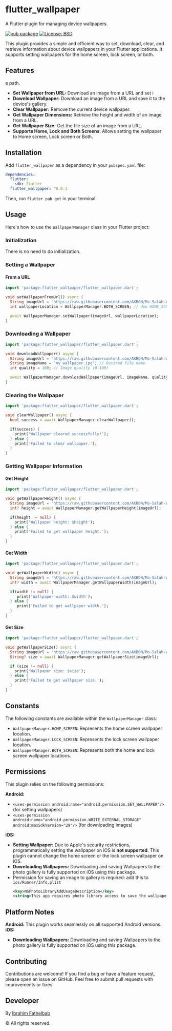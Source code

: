 # flutter_wallpaper

A Flutter plugin for managing device wallpapers.

[![pub package](https://img.shields.io/pub/v/flutter_wallpaper.svg)](https://pub.dev/packages/flutter_wallpaper)
[![License: BSD](https://img.shields.io/badge/License-BSD-yellow.svg)](https://opensource.org/license/bsd-3-clause)

This plugin provides a simple and efficient way to set, download, clear, and retrieve information about device wallpapers in your Flutter applications. It supports setting wallpapers for the home screen, lock screen, or both.

## Features
e path.
-   **Set Wallpaper from URL:** Download an image from a URL and set i
-   **Download Wallpaper:** Download an image from a URL and save it to the device's gallery.
-   **Clear Wallpaper:** Remove the current device wallpaper.
-   **Get Wallpaper Dimensions:** Retrieve the height and width of an image from a URL.
-   **Get Wallpaper Size:** Get the file size of an image from a URL.
-   **Supports Home, Lock and Both Screens**: Allows setting the wallpaper to Home screen, Lock screen or Both.

## Installation

Add `flutter_wallpaper` as a dependency in your `pubspec.yaml` file:

```yaml
dependencies:
  flutter:
    sdk: flutter
  flutter_wallpaper: ^0.0.1
```

Then, run `flutter pub get` in your terminal.

## Usage

Here's how to use the `WallpaperManager` class in your Flutter project:

### Initialization

There is no need to do initialization.

### Setting a Wallpaper

#### From a URL

```dart
import 'package:flutter_wallpaper/flutter_wallpaper.dart';

void setWallpaperFromUrl() async {
  String imageUrl = 'https://raw.githubusercontent.com/AKB0N/Mo-Salah-Wallpapers/refs/heads/master/pixel/1.png'; // Replace with your image URL
  int wallpaperLocation = WallpaperManager.BOTH_SCREEN; // Use HOME_SCREEN, LOCK_SCREEN, or BOTH_SCREEN

  await WallpaperManager.setWallpaper(imageUrl, wallpaperLocation);
}
```

### Downloading a Wallpaper

```dart
import 'package:flutter_wallpaper/flutter_wallpaper.dart';

void downloadWallpaper() async {
  String imageUrl = 'https://raw.githubusercontent.com/AKB0N/Mo-Salah-Wallpapers/refs/heads/master/pixel/1.png'; // Replace with your image URL
  String imageName = 'my_wallpaper.jpg'; // Desired file name
  int quality = 100; // Image quality (0-100)

  await WallpaperManager.downloadWallpaper(imageUrl, imageName, quality);
}
```

### Clearing the Wallpaper

```dart
import 'package:flutter_wallpaper/flutter_wallpaper.dart';

void clearWallpaper() async {
  bool success = await WallpaperManager.clearWallpaper();

  if(success) {
    print('Wallpaper cleared successfully!');
  } else {
    print('Failed to clear wallpaper.');
  }
}
```

### Getting Wallpaper Information

#### Get Height

```dart
import 'package:flutter_wallpaper/flutter_wallpaper.dart';

void getWallpaperHeight() async {
  String imageUrl = 'https://raw.githubusercontent.com/AKB0N/Mo-Salah-Wallpapers/refs/heads/master/pixel/1.png'; // Replace with your image URL
  int? height = await WallpaperManager.getWallpaperHeight(imageUrl);

  if(height != null) {
    print('Wallpaper height: $height');
  } else {
    print('Failed to get wallpaper height.');
  }
}
```

#### Get Width

```dart
import 'package:flutter_wallpaper/flutter_wallpaper.dart';

void getWallpaperWidth() async {
  String imageUrl = 'https://raw.githubusercontent.com/AKB0N/Mo-Salah-Wallpapers/refs/heads/master/pixel/1.png'; // Replace with your image URL
  int? width = await WallpaperManager.getWallpaperWidth(imageUrl);

  if(width != null) {
     print('Wallpaper width: $width');
  } else {
     print('Failed to get wallpaper width.');
  }
}
```

#### Get Size

```dart
import 'package:flutter_wallpaper/flutter_wallpaper.dart';

void getWallpaperSize() async {
  String imageUrl = 'https://raw.githubusercontent.com/AKB0N/Mo-Salah-Wallpapers/refs/heads/master/pixel/1.png'; // Replace with your image URL
  String? size = await WallpaperManager.getWallpaperSize(imageUrl);

  if (size != null) {
    print('Wallpaper size: $size');
  } else {
    print('Failed to get wallpaper size.');
  }
}
```

## Constants

The following constants are available within the `WallpaperManager` class:

-   `WallpaperManager.HOME_SCREEN`: Represents the home screen wallpaper location.
-   `WallpaperManager.LOCK_SCREEN`: Represents the lock screen wallpaper location.
-   `WallpaperManager.BOTH_SCREEN`: Represents both the home and lock screen wallpaper locations.

## Permissions

This plugin relies on the following permissions:

  **Android:**
  -   `<uses-permission
        android:name="android.permission.SET_WALLPAPER"/>` (for setting wallpapers)
  -   `<uses-permission
        android:name="android.permission.WRITE_EXTERNAL_STORAGE"
        android:maxSdkVersion="29"/>` (for downloading images)

  **iOS:**
  -   **Setting Wallpaper:** Due to Apple's security restrictions, programmatically setting the wallpaper on iOS is **not supported**. This plugin cannot change the home screen or the lock screen wallpaper on iOS.
  -   **Downloading Wallpapers:** Downloading and saving Wallpapers to the photo gallery is fully supported on iOS using this package.
  -   Permission for saving an image to gallery is required: add this to `ios/Runner/Info.plist`
       ```xml
       <key>NSPhotoLibraryAddUsageDescription</key>
       <string>This app requires photo library access to save the wallpaper.</string>
       ```

## Platform Notes

   **Android:** This plugin works seamlessly on all supported Android versions.
   **iOS:**
  -   **Downloading Wallpapers:** Downloading and saving Wallpapers to the photo gallery is fully supported on iOS using this package.

## Contributing

Contributions are welcome! If you find a bug or have a feature request, please open an issue on GitHub. Feel free to submit pull requests with improvements or fixes.

## Developer
By [Ibrahim Fathelbab](https://www.akbon.dev/ "Ibrahim Fathelbab")

&copy; All rights reserved.